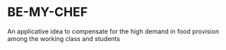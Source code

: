 # BE-MY-CHEF
An applicative idea to compensate for the high demand in food provision among the working class and students
